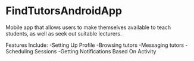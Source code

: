 # FindTutorsAndroidApp
Mobile app that allows users to make themselves available to teach students, as well as seek out suitable lecturers. 

Features Include:
-Setting Up Profile
-Browsing tutors
-Messaging tutors
-Scheduling Sessions
-Getting Notifications Based On Activity
